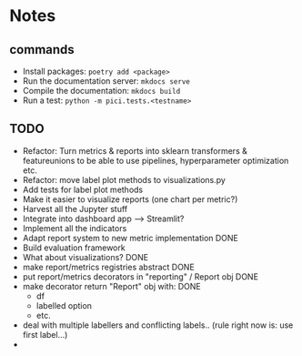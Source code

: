 # Notes

## commands

- Install packages: ``poetry add <package>``
- Run the documentation server: ``mkdocs serve``
- Compile the documentation: ``mkdocs build``
- Run a test: ``python -m pici.tests.<testname>``

## TODO

- Refactor: Turn metrics & reports into sklearn transformers & featureunions to be able to use pipelines, hyperparameter optimization etc.
- Refactor: move label plot methods to visualizations.py
- Add tests for label plot methods
- Make it easier to visualize reports (one chart per metric?)
- Harvest all the Jupyter stuff
- Integrate into dashboard app --> Streamlit?
- Implement all the indicators
- Adapt report system to new metric implementation          DONE
- Build evaluation framework
- What about visualizations?                                DONE
- make report/metrics registries abstract                   DONE
- put report/metrics decorators in "reporting" / Report obj DONE
- make decorator return "Report" obj with:                  DONE
  - df
  - labelled option
  - etc.
- deal with multiple labellers and conflicting labels..
  (rule right now is: use first label...)
- 


